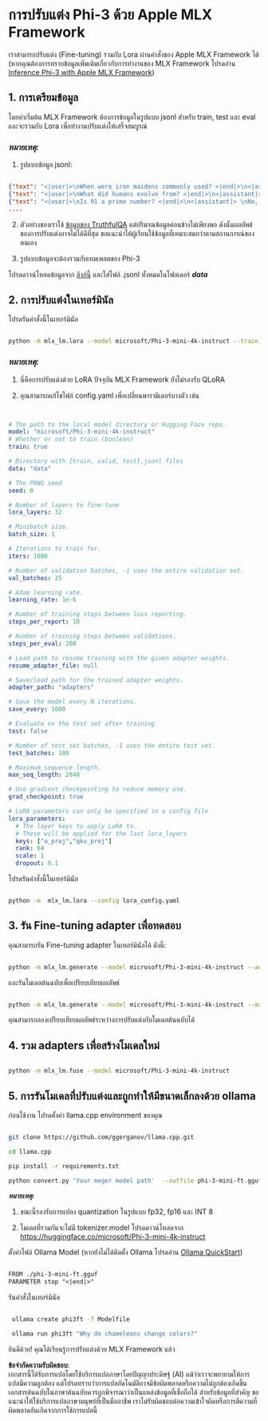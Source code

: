 # **การปรับแต่ง Phi-3 ด้วย Apple MLX Framework**

เราสามารถปรับแต่ง (Fine-tuning) รวมกับ Lora ผ่านคำสั่งของ Apple MLX Framework ได้ (หากคุณต้องการทราบข้อมูลเพิ่มเติมเกี่ยวกับการทำงานของ MLX Framework โปรดอ่าน [Inference Phi-3 with Apple MLX Framework](../03.FineTuning/03.Inference/MLX_Inference.md))

## **1. การเตรียมข้อมูล**

โดยค่าเริ่มต้น MLX Framework ต้องการข้อมูลในรูปแบบ jsonl สำหรับ train, test และ eval และจะรวมกับ Lora เพื่อทำงานปรับแต่งให้เสร็จสมบูรณ์

### ***หมายเหตุ:***

1. รูปแบบข้อมูล jsonl:

```json

{"text": "<|user|>\nWhen were iron maidens commonly used? <|end|>\n<|assistant|> \nIron maidens were never commonly used <|end|>"}
{"text": "<|user|>\nWhat did humans evolve from? <|end|>\n<|assistant|> \nHumans and apes evolved from a common ancestor <|end|>"}
{"text": "<|user|>\nIs 91 a prime number? <|end|>\n<|assistant|> \nNo, 91 is not a prime number <|end|>"}
....

```

2. ตัวอย่างของเราใช้ [ข้อมูลของ TruthfulQA](https://github.com/sylinrl/TruthfulQA/blob/main/TruthfulQA.csv) แต่ปริมาณข้อมูลค่อนข้างไม่เพียงพอ ดังนั้นผลลัพธ์ของการปรับแต่งอาจไม่ได้ดีที่สุด ขอแนะนำให้ผู้เรียนใช้ข้อมูลที่เหมาะสมกว่าตามสถานการณ์ของตนเอง

3. รูปแบบข้อมูลจะต้องรวมกับเทมเพลตของ Phi-3

โปรดดาวน์โหลดข้อมูลจาก [ลิงก์นี้](../../../../code/04.Finetuning/mlx) และใส่ไฟล์ .jsonl ทั้งหมดในโฟลเดอร์ ***data***

## **2. การปรับแต่งในเทอร์มินัล**

โปรดรันคำสั่งนี้ในเทอร์มินัล

```bash

python -m mlx_lm.lora --model microsoft/Phi-3-mini-4k-instruct --train --data ./data --iters 1000 

```

### ***หมายเหตุ:***

1. นี่คือการปรับแต่งด้วย LoRA ปัจจุบัน MLX Framework ยังไม่รองรับ QLoRA

2. คุณสามารถแก้ไขไฟล์ config.yaml เพื่อเปลี่ยนพารามิเตอร์บางตัว เช่น

```yaml


# The path to the local model directory or Hugging Face repo.
model: "microsoft/Phi-3-mini-4k-instruct"
# Whether or not to train (boolean)
train: true

# Directory with {train, valid, test}.jsonl files
data: "data"

# The PRNG seed
seed: 0

# Number of layers to fine-tune
lora_layers: 32

# Minibatch size.
batch_size: 1

# Iterations to train for.
iters: 1000

# Number of validation batches, -1 uses the entire validation set.
val_batches: 25

# Adam learning rate.
learning_rate: 1e-6

# Number of training steps between loss reporting.
steps_per_report: 10

# Number of training steps between validations.
steps_per_eval: 200

# Load path to resume training with the given adapter weights.
resume_adapter_file: null

# Save/load path for the trained adapter weights.
adapter_path: "adapters"

# Save the model every N iterations.
save_every: 1000

# Evaluate on the test set after training
test: false

# Number of test set batches, -1 uses the entire test set.
test_batches: 100

# Maximum sequence length.
max_seq_length: 2048

# Use gradient checkpointing to reduce memory use.
grad_checkpoint: true

# LoRA parameters can only be specified in a config file
lora_parameters:
  # The layer keys to apply LoRA to.
  # These will be applied for the last lora_layers
  keys: ["o_proj","qkv_proj"]
  rank: 64
  scale: 1
  dropout: 0.1


```

โปรดรันคำสั่งนี้ในเทอร์มินัล

```bash

python -m  mlx_lm.lora --config lora_config.yaml

```

## **3. รัน Fine-tuning adapter เพื่อทดสอบ**

คุณสามารถรัน Fine-tuning adapter ในเทอร์มินัลได้ ดังนี้:

```bash

python -m mlx_lm.generate --model microsoft/Phi-3-mini-4k-instruct --adapter-path ./adapters --max-token 2048 --prompt "Why do chameleons change colors? " --eos-token "<|end|>"    

```

และรันโมเดลต้นฉบับเพื่อเปรียบเทียบผลลัพธ์

```bash

python -m mlx_lm.generate --model microsoft/Phi-3-mini-4k-instruct --max-token 2048 --prompt "Why do chameleons change colors? " --eos-token "<|end|>"    

```

คุณสามารถลองเปรียบเทียบผลลัพธ์ระหว่างการปรับแต่งกับโมเดลต้นฉบับได้

## **4. รวม adapters เพื่อสร้างโมเดลใหม่**

```bash

python -m mlx_lm.fuse --model microsoft/Phi-3-mini-4k-instruct

```

## **5. การรันโมเดลที่ปรับแต่งและถูกทำให้มีขนาดเล็กลงด้วย ollama**

ก่อนใช้งาน โปรดตั้งค่า llama.cpp environment ของคุณ

```bash

git clone https://github.com/ggerganov/llama.cpp.git

cd llama.cpp

pip install -r requirements.txt

python convert.py 'Your meger model path'  --outfile phi-3-mini-ft.gguf --outtype f16 

```

***หมายเหตุ:***

1. ขณะนี้รองรับการแปลง quantization ในรูปแบบ fp32, fp16 และ INT 8

2. โมเดลที่รวมกันจะไม่มี tokenizer.model โปรดดาวน์โหลดจาก https://huggingface.co/microsoft/Phi-3-mini-4k-instruct

ตั้งค่าไฟล์ Ollama Model (หากยังไม่ได้ติดตั้ง Ollama โปรดอ่าน [Ollama QuickStart](https://ollama.com/))

```txt

FROM ./phi-3-mini-ft.gguf
PARAMETER stop "<|end|>"

```

รันคำสั่งในเทอร์มินัล

```bash

 ollama create phi3ft -f Modelfile 

 ollama run phi3ft "Why do chameleons change colors?" 

```

ยินดีด้วย! คุณได้เรียนรู้การปรับแต่งด้วย MLX Framework แล้ว

**ข้อจำกัดความรับผิดชอบ**:  
เอกสารนี้ได้รับการแปลโดยใช้บริการแปลภาษาโดยปัญญาประดิษฐ์ (AI) แม้ว่าเราจะพยายามให้การแปลมีความถูกต้อง แต่โปรดทราบว่าการแปลอัตโนมัติอาจมีข้อผิดพลาดหรือความไม่ถูกต้องเกิดขึ้น เอกสารต้นฉบับในภาษาต้นฉบับควรถูกพิจารณาว่าเป็นแหล่งข้อมูลที่เชื่อถือได้ สำหรับข้อมูลที่สำคัญ ขอแนะนำให้ใช้บริการแปลภาษามนุษย์ที่เป็นมืออาชีพ เราไม่รับผิดชอบต่อความเข้าใจผิดหรือการตีความที่ผิดพลาดอันเกิดจากการใช้การแปลนี้